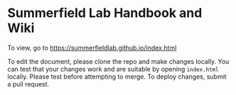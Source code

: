 # Summerfield Lab Handbook and Wiki

To view, go to https://summerfieldlab.github.io/index.html

To edit the document, please clone the repo and make changes locally. You can test that your changes work and are suitable by opening `index.html` locally. Please test before attempting to merge. To deploy changes, submit a pull request.